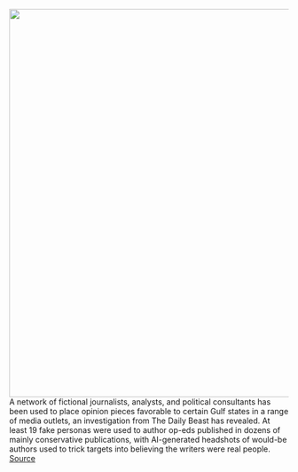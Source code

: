<img src='https://cdn.vox-cdn.com/thumbor/n3M55dT4nSmdWUCwzSLKsRAUV7Q=/0x0:3049x2048/1200x800/filters:focal(1282x781:1768x1267)/cdn.vox-cdn.com/uploads/chorus_image/image/67025674/fake_ai_faces.0.png' width='700px' /><br/>
A network of fictional journalists, analysts, and political consultants has been used to place opinion pieces favorable to certain Gulf states in a range of media outlets, an investigation from The Daily Beast has revealed. At least 19 fake personas were used to author op-eds published in dozens of mainly conservative publications, with AI-generated headshots of would-be authors used to trick targets into believing the writers were real people.
<a href='https://www.theverge.com/2020/7/7/21315861/ai-generated-headshots-profile-pictures-fake-journalists-daily-beast-investigation'> Source <a/>